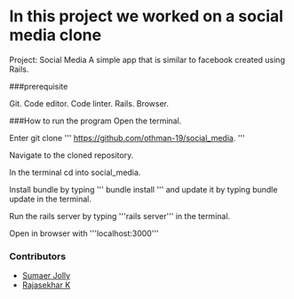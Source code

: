 # In this project we worked on a social media clone 
Project: Social Media
A simple app that is similar to facebook created using Rails.

###prerequisite

Git.
Code editor.
Code linter.
Rails.
Browser.


###How to run the program
Open the terminal.

Enter git clone ''' https://github.com/othman-19/social_media. '''

Navigate to the cloned repository.

In the terminal cd into social_media.

Install bundle by typing ''' bundle install ''' and update it by typing bundle update in the terminal.

Run the rails server by typing '''rails server''' in the terminal.

Open in browser with '''localhost:3000'''

### Contributors

* [Sumaer Jolly](https://github.com/sumaerjolly)
* [Rajasekhar K ](https://github.com/IBTechRaj)
